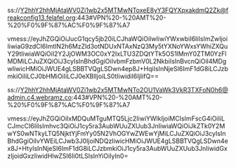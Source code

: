 ss://Y2hhY2hhMjAtaWV0Zi1wb2x5MTMwNToxeE8yY3FQYXpxakdmQ2Zk@freakconfig13.felafel.org:443#VPN%20-%20AMT%20-%20%F0%9F%87%AC%F0%9F%87%A7

vmess://eyJhZGQiOiJucG1qcy5jb20iLCJhaWQiOiIwIiwiYWxwbiI6IiIsImZwIjoiIiwiaG9zdCI6ImtlN2h6MzZld3otNDUxNTAxNzQ3My5tYXNoYWxsYWhiZXQuY29tIiwiaWQiOiI2Y2JjOWM3OC0xY2IxLTU3ZDQtYTk5OS1lMmY0ZTM0YzFlMDMiLCJuZXQiOiJ3cyIsInBhdGgiOiIvbmFzbmV0L2NkbiIsInBvcnQiOiI4MDgwIiwicHMiOiJWUE4gLSBBTVQgLSDwn4ep8J+HqiIsInNjeSI6ImF1dG8iLCJzbmkiOiIiLCJ0bHMiOiIiLCJ0eXBlIjoiLS0tIiwidiI6IjIifQ==

ss://Y2hhY2hhMjAtaWV0Zi1wb2x5MTMwNTo2OU1VaWk3VkR3TXFoN0h6@admin.c4.webramz.co:443#VPN%20-%20AMT%20-%20%F0%9F%87%AC%F0%9F%87%A7

vmess://eyJhZGQiOiIxMDQuMTguMTQ5Ljc2IiwiYWlkIjoiMCIsImFscG4iOiIiLCJmcCI6IiIsImhvc3QiOiJ1cy5ra3AubWUuZXUub3JnIiwiaWQiOiJkZTk0Y2MwYS0wNTkyLTQ5NjktYjFmYy05N2VhOGYwZWEwYjMiLCJuZXQiOiJ3cyIsInBhdGgiOiIvYWEiLCJwb3J0IjoiNDQzIiwicHMiOiJWUE4gLSBBTVQgLSDwn4ex8J+HtyIsInNjeSI6ImF1dG8iLCJzbmkiOiJ1cy5ra3AubWUuZXUub3JnIiwidGxzIjoidGxzIiwidHlwZSI6Ii0tLSIsInYiOiIyIn0=